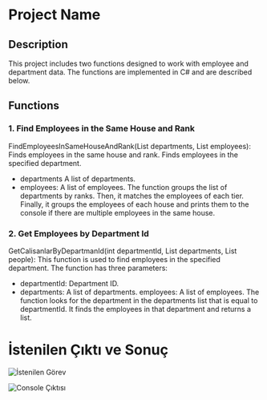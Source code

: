 # Project Name

## Description

This project includes two functions designed to work with employee and department data. The functions are implemented in C# and are described below.

## Functions

### 1. Find Employees in the Same House and Rank

FindEmployeesInSameHouseAndRank(List<Department> departments, List<Employee> employees): Finds employees in the same house and rank.
Finds employees in the specified department.

- departments A list of departments.
- employees: A list of employees.
The function groups the list of departments by ranks. Then, it matches the employees of each tier. Finally, it groups the employees of each house and prints them to the console if there are multiple employees in the same house.

### 2. Get Employees by Department Id

GetCalisanlarByDepartmanId(int departmentId, List<Departman> departments, List<Employee> people):
This function is used to find employees in the specified department. The function has three parameters:

- departmentId: Department ID.
- departments: A list of departments.
employees: A list of employees.
The function looks for the department in the departments list that is equal to departmentId. It finds the employees in that department and returns a list.

# İstenilen Çıktı ve Sonuç

![İstenilen Görev](WhatsApp%20Image%202023-11-08%20at%2010.00.08.jpeg)

![Console Çıktısı](Ekran%20görüntüsü%202023-11-12%20121909.png)

